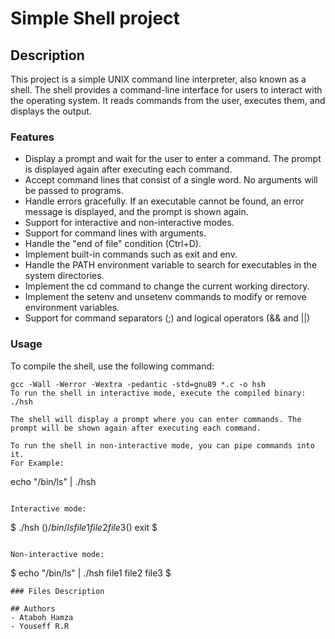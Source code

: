 # Simple Shell project

## Description
This project is a simple UNIX command line interpreter, also known as a shell. The shell provides a command-line interface for users to interact with the operating system. It reads commands from the user, executes them, and displays the output.

### Features
- Display a prompt and wait for the user to enter a command. The prompt is displayed again after executing each command.
- Accept command lines that consist of a single word. No arguments will be passed to programs.
- Handle errors gracefully. If an executable cannot be found, an error message is displayed, and the prompt is shown again.
- Support for interactive and non-interactive modes.
- Support for command lines with arguments.
- Handle the "end of file" condition (Ctrl+D).
- Implement built-in commands such as exit and env.
- Handle the PATH environment variable to search for executables in the system directories.
- Implement the cd command to change the current working directory.
- Implement the setenv and unsetenv commands to modify or remove environment variables.
- Support for command separators (;) and logical operators (&& and ||)

### Usage
To compile the shell, use the following command:
```
gcc -Wall -Werror -Wextra -pedantic -std=gnu89 *.c -o hsh
To run the shell in interactive mode, execute the compiled binary:
./hsh

The shell will display a prompt where you can enter commands. The prompt will be shown again after executing each command.

To run the shell in non-interactive mode, you can pipe commands into it.
For Example:
```
echo "/bin/ls" | ./hsh
```

Interactive mode:
```
$ ./hsh
($) /bin/ls
file1 file2 file3
($) exit
$
```

Non-interactive mode:
```
$ echo "/bin/ls" | ./hsh
file1 file2 file3
$
```
### Files Description

## Authors
- Ataboh Hamza
- Youseff R.R
